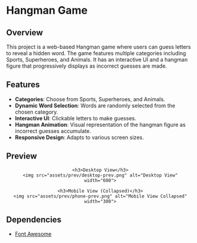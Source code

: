# Hangman Game

## Overview

This project is a web-based Hangman game where users can guess letters to reveal a hidden word. The game features multiple categories including Sports, Superheroes, and Animals. It has an interactive UI and a hangman figure that progressively displays as incorrect guesses are made.

## Features

- **Categories**: Choose from Sports, Superheroes, and Animals.
- **Dynamic Word Selection**: Words are randomly selected from the chosen category.
- **Interactive UI**: Clickable letters to make guesses.
- **Hangman Animation**: Visual representation of the hangman figure as incorrect guesses accumulate.
- **Responsive Design**: Adapts to various screen sizes.

## Preview

<div align="center">

    <h3>Desktop View</h3>
    <img src="assets/prev/desktop-prev.png" alt="Desktop View" width="600">

    <h3>Mobile View (Collapsed)</h3>
    <img src="assets/prev/phone-prev.png" alt="Mobile View Collapsed" width="300">

</div>

## Dependencies

- [Font Awesome](https://cdnjs.cloudflare.com/ajax/libs/font-awesome/6.5.1/css/all.min.css)
